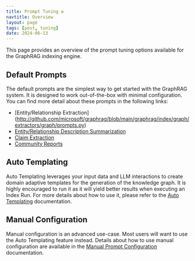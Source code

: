 ```yaml
---
title: Prompt Tuning ⚙️
navtitle: Overview
layout: page
tags: [post, tuning]
date: 2024-06-13
---
```


This page provides an overview of the prompt tuning options available for the GraphRAG indexing engine.

## Default Prompts

The default prompts are the simplest way to get started with the GraphRAG system. It is designed to work out-of-the-box with minimal configuration. You can find more detail about these prompts in the following links:

- [Entity/Relationship Extraction] (http://github.com/microsoft/graphrag/blob/main/graphrag/index/graph/extractors/graph/prompts.py)
- [Entity/Relationship Description Summarization](http://github.com/microsoft/graphrag/blob/main/graphrag/index/graph/extractors/summarize/prompts.py)
- [Claim Extraction](http://github.com/microsoft/graphrag/blob/main/graphrag/index/graph/extractors/claims/prompts.py)
- [Community Reports](http://github.com/microsoft/graphrag/blob/main/graphrag/index/graph/extractors/community_reports/prompts.py)

## Auto Templating

Auto Templating leverages your input data and LLM interactions to create domain adaptive templates for the generation of the knowledge graph. It is highly encouraged to run it as it will yield better results when executing an Index Run. For more details about how to use it, please refer to the [Auto Templating](/posts/prompt_tuning/auto_prompt_tuning) documentation.

## Manual Configuration

Manual configuration is an advanced use-case. Most users will want to use the Auto Templating feature instead. Details about how to use manual configuration are available in the [Manual Prompt Configuration](/posts/prompt_tunins/manual_prompt_tuning) documentation.
